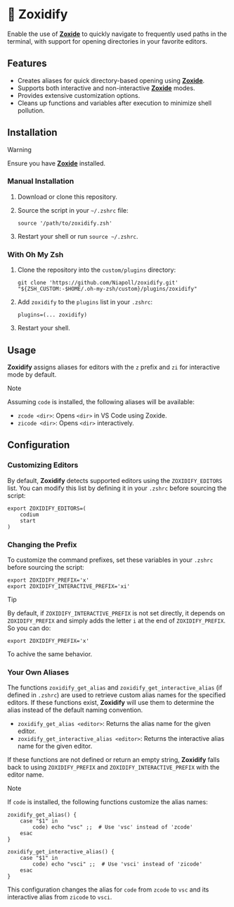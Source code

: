 # 🧐 Zoxidify

Enable the use of [**Zoxide**](https://github.com/ajeetdsouza/zoxide) to quickly navigate to frequently used paths in the terminal, with support for opening directories in your favorite editors.

## Features

* Creates aliases for quick directory-based opening using [**Zoxide**](https://github.com/ajeetdsouza/zoxide).
* Supports both interactive and non-interactive [**Zoxide**](https://github.com/ajeetdsouza/zoxide) modes.
* Provides extensive customization options.
* Cleans up functions and variables after execution to minimize shell pollution.

## Installation

> [!WARNING]
> Ensure you have [**Zoxide**](https://github.com/ajeetdsouza/zoxide) installed.

### Manual Installation

1. Download or clone this repository.
2. Source the script in your `~/.zshrc` file:

   ```shell
   source '/path/to/zoxidify.zsh'
   ```

3. Restart your shell or run `source ~/.zshrc`.

### With Oh My Zsh

1. Clone the repository into the `custom/plugins` directory:

   ```shell
   git clone 'https://github.com/Niapoll/zoxidify.git' "${ZSH_CUSTOM:-$HOME/.oh-my-zsh/custom}/plugins/zoxidify"
   ```

2. Add `zoxidify` to the `plugins` list in your `.zshrc`:

   ```shell
   plugins=(... zoxidify)
   ```

3. Restart your shell.

## Usage

**Zoxidify** assigns aliases for editors with the `z` prefix and `zi` for interactive mode by default.

> [!NOTE]
> Assuming `code` is installed, the following aliases will be available:
>
> * `zcode <dir>`: Opens `<dir>` in VS Code using Zoxide.
> * `zicode <dir>`: Opens `<dir>` interactively.

## Configuration

### Customizing Editors

By default, **Zoxidify** detects supported editors using the `ZOXIDIFY_EDITORS` list. You can modify this list by defining it in your `.zshrc` before sourcing the script:

```shell
export ZOXIDIFY_EDITORS=(
    codium
    start
)
```

### Changing the Prefix

To customize the command prefixes, set these variables in your `.zshrc` before sourcing the script:

```shell
export ZOXIDIFY_PREFIX='x'
export ZOXIDIFY_INTERACTIVE_PREFIX='xi'
```

> [!TIP]
> By default, if `ZOXIDIFY_INTERACTIVE_PREFIX` is not set directly, it depends on `ZOXIDIFY_PREFIX` and simply adds the letter `i` at the end of `ZOXIDIFY_PREFIX`. So you can do:
>
> ```shell
> export ZOXIDIFY_PREFIX='x'
> ```
>
> To achive the same behavior.

### Your Own Aliases

The functions `zoxidify_get_alias` and `zoxidify_get_interactive_alias` (if defined in `.zshrc`) are used to retrieve custom alias names for the specified editors. If these functions exist, **Zoxidify** will use them to determine the alias instead of the default naming convention.

* `zoxidify_get_alias <editor>`: Returns the alias name for the given editor.
* `zoxidify_get_interactive_alias <editor>`: Returns the interactive alias name for the given editor.

If these functions are not defined or return an empty string, **Zoxidify** falls back to using `ZOXIDIFY_PREFIX` and `ZOXIDIFY_INTERACTIVE_PREFIX` with the editor name.

> [!NOTE]
> If `code` is installed, the following functions customize the alias names:
>
> ```shell
> zoxidify_get_alias() {
>     case "$1" in
>         code) echo "vsc" ;;  # Use 'vsc' instead of 'zcode'
>     esac
> }
> ```
>
> ```shell
> zoxidify_get_interactive_alias() {
>     case "$1" in
>         code) echo "vsci" ;;  # Use 'vsci' instead of 'zicode'
>     esac
> }
> ```
>
> This configuration changes the alias for `code` from `zcode` to `vsc` and its interactive alias from `zicode` to `vsci`.
